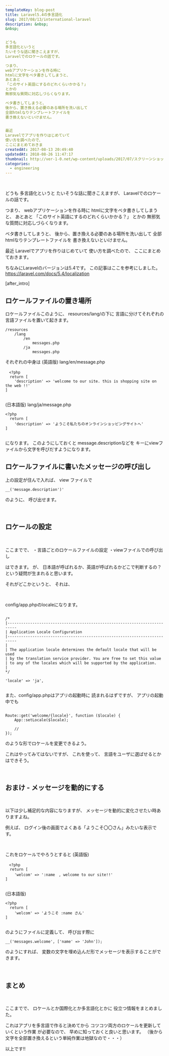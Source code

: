 ```yaml
---
templateKey: blog-post
title: Laravel5.4の多言語化
slug: 2017/08/13/international-laravel
description: &nbsp;
&nbsp;


どうも
多言語化というと
たいそうな話に聞きこえますが、
Laravelでのロケールの話です。

つまり、
webアプリケーションを作る時に
htmlに文字をベタ書きしてしまうと、
あとあと
「このサイト英語にするのどれくらいかかる？」
とかの
無邪気な質問に対応しづらくなります。

ベタ書きしてしまうと、
後から、置き換える必要のある場所を洗い出して
全部htmlなりテンプレートファイルを
書き換えないといけません。


最近
Laravelでアプリを作りはじめていて
使い方を調べたので、
ここにまとめておきま
createdAt: 2017-08-13 20:49:40
updatedAt: 2018-08-26 11:47:17
thumbnail: http://ver-1-0.net/wp-content/uploads/2017/07/スクリーンショット-2017-07-27-0.16.06.png
categories: 
  - engineering
---
```


&nbsp;
&nbsp;


どうも
多言語化というと
たいそうな話に聞きこえますが、
Laravelでのロケールの話です。

つまり、
webアプリケーションを作る時に
htmlに文字をベタ書きしてしまうと、
あとあと
「このサイト英語にするのどれくらいかかる？」
とかの
無邪気な質問に対応しづらくなります。

ベタ書きしてしまうと、
後から、置き換える必要のある場所を洗い出して
全部htmlなりテンプレートファイルを
書き換えないといけません。


最近
Laravelでアプリを作りはじめていて
使い方を調べたので、
ここにまとめておきます。

ちなみにLaravelのバージョンは5.4です。
この記事はここを参考にしました。
<a href="https://laravel.com/docs/5.4/localization">https://laravel.com/docs/5.4/localization</a>


[after_intro]


<h2 class="chapter">ロケールファイルの置き場所</h2>

ロケールファイルこのように、
resources/lang/の下に
言語に分けてそれぞれの言語ファイルを置いて起きます。

<pre><code class="language-php">/resources
    /lang
        /en
            messages.php
        /ja
            messages.php
</code></pre>

それぞれの中身は
(英語版) lang/en/message.php

<pre><code class="language-php">　&lt;?php
  return [
    'description' => 'welcome to our site. this is shopping site on the web !!'
]

</code></pre>

(日本語版) lang/ja/message.php
<pre><code class="language-php">&lt;?php
  return [
    'description' => 'ようこそ私たちのオンラインショッピングサイトへ'
]

</code></pre>

になります。
このようにしておくと
message.descriptionなどを
キーにviewファイルから文字を呼びだすようになります。

<h2>ロケールファイルに書いたメッセージの呼び出し</h2>


上の設定が住んで入れば、
view ファイルで
<pre><code class="language-php">__('message.description')'</code></pre>
のように、
呼び出せます。

&nbsp;


<h2  class="chapter">ロケールの設定</h2>

&nbsp;
&nbsp;


ここまでで、
・言語ごとのロケールファイルの設定
・viewファイルでの呼び出し

はできます。
が、
日本語が呼ばれるか、英語が呼ばれるかどこで判断するの？
という疑問が生まれると思います。

それがどこかというと、
それは、

&nbsp;
&nbsp;

config/app.phpのlocaleになります。

<pre><code class="language-php">    
/*
|--------------------------------------------------------------------------
| Application Locale Configuration
|--------------------------------------------------------------------------
|
| The application locale determines the default locale that will be used
| by the translation service provider. You are free to set this value
| to any of the locales which will be supported by the application.
|
*/

'locale' => 'ja',

</code></pre>


また、config/app.phpはアプリの起動時に
読まれるはずですが、
アプリの起動中でも

<pre><code class="language-php">
Route::get('welcome/{locale}', function ($locale) {
    App::setLocale($locale);

    //
});</code></pre>

のような形でロケールを変更できるよう。

これはやってみてはないですが、
これを使って、
言語をユーザに選ばせるとかはできそう。

&nbsp;
&nbsp;

<h2 class="chapter">おまけ - メッセージを動的にする</h2>

&nbsp;
&nbsp;

以下は少し補足的な内容になりますが、
メッセージを動的に変化させたい時ありますよね。

例えば、
ログイン後の画面でよくある「ようこそ〇〇さん」みたいな表示です。

&nbsp;
&nbsp;

これをロケールでやろうとすると
(英語版)
<pre><code class="language-php">　&lt;?php
  return [
    'welcom' => ':name　, welcome to our site!!'
]

</code></pre>

(日本語版)
<pre><code class="language-php">&lt;?php
  return [
    'welcom' => 'ようこそ :name さん'
]

</code></pre>

のようにファイルに定義して、
呼び出す際に
<pre><code class="language-php">__('messages.welcome', ['name' => 'John']);</code></pre>

のようにすれば、
変数の文字を埋め込んだ形でメッセージを表示することができます。

&nbsp;
&nbsp;

<h2 class="chapter">まとめ</h2>

&nbsp;
&nbsp;

ここまでで、
ロケールとか国際化とか多言語化とかに
役立つ情報をまとめました。

これはアプリを多言語で作ると決めてから
コツコツ両方のロケールを更新していくという作業
が必要なので、
早めに知っておくと良いと思います。
（後から文字を全部置き換えるという単純作業は地獄なので・・・）

以上です!!


